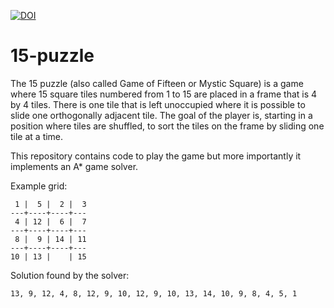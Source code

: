 [![DOI](https://zenodo.org/badge/364381948.svg)](https://zenodo.org/badge/latestdoi/364381948)

# 15-puzzle

The 15 puzzle (also called Game of Fifteen or Mystic Square) is a game where 15
square tiles numbered from 1 to 15 are placed in a frame that is 4 by 4 tiles.
There is one tile that is left unoccupied where it is possible to slide one
orthogonally adjacent tile. The goal of the player is, starting in a position
where tiles are shuffled, to sort the tiles on the frame by sliding one tile at
a time.

This repository contains code to play the game but more importantly it
implements an A* game solver.

Example grid:

	 1 |  5 |  2 |  3
	---+----+----+---
	 4 | 12 |  6 |  7
	---+----+----+---
	 8 |  9 | 14 | 11
	---+----+----+---
	10 | 13 |    | 15

Solution found by the solver:

	13, 9, 12, 4, 8, 12, 9, 10, 12, 9, 10, 13, 14, 10, 9, 8, 4, 5, 1
